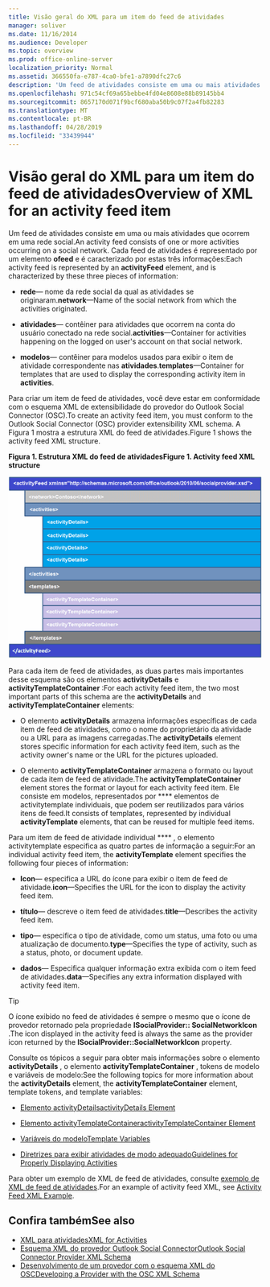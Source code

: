 ```yaml
---
title: Visão geral do XML para um item do feed de atividades
manager: soliver
ms.date: 11/16/2014
ms.audience: Developer
ms.topic: overview
ms.prod: office-online-server
localization_priority: Normal
ms.assetid: 366550fa-e787-4ca0-bfe1-a7890dfc27c6
description: 'Um feed de atividades consiste em uma ou mais atividades que ocorrem em uma rede social. Cada feed de atividades é representado por um elemento Ofeed e é caracterizado por estas três informações:'
ms.openlocfilehash: 971c54cf69a65bebbe4fd04e8608e88b89145bb4
ms.sourcegitcommit: 8657170d071f9bcf680aba50b9c07f2a4fb82283
ms.translationtype: MT
ms.contentlocale: pt-BR
ms.lasthandoff: 04/28/2019
ms.locfileid: "33439944"
---
```

# <a name="overview-of-xml-for-an-activity-feed-item"></a><span data-ttu-id="b149c-104">Visão geral do XML para um item do feed de atividades</span><span class="sxs-lookup"><span data-stu-id="b149c-104">Overview of XML for an activity feed item</span></span>

<span data-ttu-id="b149c-105">Um feed de atividades consiste em uma ou mais atividades que ocorrem em uma rede social.</span><span class="sxs-lookup"><span data-stu-id="b149c-105">An activity feed consists of one or more activities occurring on a social network.</span></span> <span data-ttu-id="b149c-106">Cada feed de atividades é representado por um elemento **ofeed** e é caracterizado por estas três informações:</span><span class="sxs-lookup"><span data-stu-id="b149c-106">Each activity feed is represented by an **activityFeed** element, and is characterized by these three pieces of information:</span></span> 
  
- <span data-ttu-id="b149c-107">**rede**— nome da rede social da qual as atividades se originaram.</span><span class="sxs-lookup"><span data-stu-id="b149c-107">**network**—Name of the social network from which the activities originated.</span></span>
    
- <span data-ttu-id="b149c-108">**atividades**— contêiner para atividades que ocorrem na conta do usuário conectado na rede social.</span><span class="sxs-lookup"><span data-stu-id="b149c-108">**activities**—Container for activities happening on the logged on user's account on that social network.</span></span>
    
- <span data-ttu-id="b149c-109">**modelos**— contêiner para modelos usados para exibir o item de atividade correspondente nas **atividades**.</span><span class="sxs-lookup"><span data-stu-id="b149c-109">**templates**—Container for templates that are used to display the corresponding activity item in **activities**.</span></span>
    
<span data-ttu-id="b149c-110">Para criar um item de feed de atividades, você deve estar em conformidade com o esquema XML de extensibilidade do provedor do Outlook Social Connector (OSC).</span><span class="sxs-lookup"><span data-stu-id="b149c-110">To create an activity feed item, you must conform to the Outlook Social Connector (OSC) provider extensibility XML schema.</span></span> <span data-ttu-id="b149c-111">A Figura 1 mostra a estrutura XML do feed de atividades.</span><span class="sxs-lookup"><span data-stu-id="b149c-111">Figure 1 shows the activity feed XML structure.</span></span>
  
<span data-ttu-id="b149c-112">**Figura 1. Estrutura XML do feed de atividades**</span><span class="sxs-lookup"><span data-stu-id="b149c-112">**Figure 1. Activity feed XML structure**</span></span>

![Activity XML structure](media/odc_ol14_ta_OSC_Fig06.gif)
  
<span data-ttu-id="b149c-114">Para cada item de feed de atividades, as duas partes mais importantes desse esquema são os elementos **activityDetails** e **activityTemplateContainer** :</span><span class="sxs-lookup"><span data-stu-id="b149c-114">For each activity feed item, the two most important parts of this schema are the **activityDetails** and **activityTemplateContainer** elements:</span></span> 
  
- <span data-ttu-id="b149c-115">O elemento **activityDetails** armazena informações específicas de cada item de feed de atividades, como o nome do proprietário da atividade ou a URL para as imagens carregadas.</span><span class="sxs-lookup"><span data-stu-id="b149c-115">The **activityDetails** element stores specific information for each activity feed item, such as the activity owner's name or the URL for the pictures uploaded.</span></span> 
    
- <span data-ttu-id="b149c-116">O elemento **activityTemplateContainer** armazena o formato ou layout de cada item de feed de atividade.</span><span class="sxs-lookup"><span data-stu-id="b149c-116">The **activityTemplateContainer** element stores the format or layout for each activity feed item.</span></span> <span data-ttu-id="b149c-117">Ele consiste em modelos, representados por \*\*\*\* elementos de activitytemplate individuais, que podem ser reutilizados para vários itens de feed.</span><span class="sxs-lookup"><span data-stu-id="b149c-117">It consists of templates, represented by individual **activityTemplate** elements, that can be reused for multiple feed items.</span></span> 
    
<span data-ttu-id="b149c-118">Para um item de feed de atividade individual \*\*\*\* , o elemento activitytemplate especifica as quatro partes de informação a seguir:</span><span class="sxs-lookup"><span data-stu-id="b149c-118">For an individual activity feed item, the **activityTemplate** element specifies the following four pieces of information:</span></span> 
  
- <span data-ttu-id="b149c-119">**Icon**— especifica a URL do ícone para exibir o item de feed de atividade.</span><span class="sxs-lookup"><span data-stu-id="b149c-119">**icon**—Specifies the URL for the icon to display the activity feed item.</span></span>
    
- <span data-ttu-id="b149c-120">**título**— descreve o item feed de atividades.</span><span class="sxs-lookup"><span data-stu-id="b149c-120">**title**—Describes the activity feed item.</span></span>
    
- <span data-ttu-id="b149c-121">**tipo**— especifica o tipo de atividade, como um status, uma foto ou uma atualização de documento.</span><span class="sxs-lookup"><span data-stu-id="b149c-121">**type**—Specifies the type of activity, such as a status, photo, or document update.</span></span>
    
- <span data-ttu-id="b149c-122">**dados**— Especifica qualquer informação extra exibida com o item feed de atividades.</span><span class="sxs-lookup"><span data-stu-id="b149c-122">**data**—Specifies any extra information displayed with activity feed item.</span></span>
    
> [!TIP]
> <span data-ttu-id="b149c-123">O ícone exibido no feed de atividades é sempre o mesmo que o ícone de provedor retornado pela propriedade **ISocialProvider:: SocialNetworkIcon** .</span><span class="sxs-lookup"><span data-stu-id="b149c-123">The icon displayed in the activity feed is always the same as the provider icon returned by the **ISocialProvider::SocialNetworkIcon** property.</span></span> 
  
<span data-ttu-id="b149c-124">Consulte os tópicos a seguir para obter mais informações sobre o elemento **activityDetails** , o elemento **activityTemplateContainer** , tokens de modelo e variáveis de modelo:</span><span class="sxs-lookup"><span data-stu-id="b149c-124">See the following topics for more information about the **activityDetails** element, the **activityTemplateContainer** element, template tokens, and template variables:</span></span> 
  
- [<span data-ttu-id="b149c-125">Elemento activityDetails</span><span class="sxs-lookup"><span data-stu-id="b149c-125">activityDetails Element</span></span>](activitydetails-element.md)
    
- [<span data-ttu-id="b149c-126">Elemento activityTemplateContainer</span><span class="sxs-lookup"><span data-stu-id="b149c-126">activityTemplateContainer Element</span></span>](activitytemplatecontainer-element.md)
    
- [<span data-ttu-id="b149c-127">Variáveis do modelo</span><span class="sxs-lookup"><span data-stu-id="b149c-127">Template Variables</span></span>](template-variables.md)
    
- [<span data-ttu-id="b149c-128">Diretrizes para exibir atividades de modo adequado</span><span class="sxs-lookup"><span data-stu-id="b149c-128">Guidelines for Properly Displaying Activities</span></span>](guidelines-for-properly-displaying-activities.md)
    
<span data-ttu-id="b149c-129">Para obter um exemplo de XML de feed de atividades, consulte [exemplo de XML de feed de atividades](activity-feed-xml-example.md).</span><span class="sxs-lookup"><span data-stu-id="b149c-129">For an example of activity feed XML, see [Activity Feed XML Example](activity-feed-xml-example.md).</span></span>
  
## <a name="see-also"></a><span data-ttu-id="b149c-130">Confira também</span><span class="sxs-lookup"><span data-stu-id="b149c-130">See also</span></span>

- [<span data-ttu-id="b149c-131">XML para atividades</span><span class="sxs-lookup"><span data-stu-id="b149c-131">XML for Activities</span></span>](xml-for-activities.md) 
- [<span data-ttu-id="b149c-132">Esquema XML do provedor Outlook Social Connector</span><span class="sxs-lookup"><span data-stu-id="b149c-132">Outlook Social Connector Provider XML Schema</span></span>](outlook-social-connector-provider-xml-schema.md)
- [<span data-ttu-id="b149c-133">Desenvolvimento de um provedor com o esquema XML do OSC</span><span class="sxs-lookup"><span data-stu-id="b149c-133">Developing a Provider with the OSC XML Schema</span></span>](developing-a-provider-with-the-osc-xml-schema.md)


